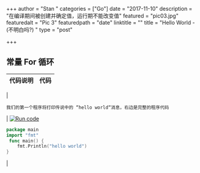 +++
author = "Stan "
categories = ["Go"]
date = "2017-11-10"
description = "在编译期间被创建并确定值，运行期不能改变值"
featured = "pic03.jpg"
featuredalt = "Pic 3"
featuredpath = "date"
linktitle = ""
title = "Hello World - (不明白吗?) "
type = "post"

+++

## 常量  For 循环
| 代码说明 | 代码 |
| --- | --- |

| 
```
我们的第一个程序将打印传说中的 “hello world“消息，右边是完整的程序代码
``` 
|
<a href="http://play.golang.org/p/KNLLSX4Io_"><img title="Run code" src="/img/code/play.png" class="run"></a>

```Go
package main  
import "fmt"  
 func main() {
    fmt.Println("hello world")
} 
``` 
|